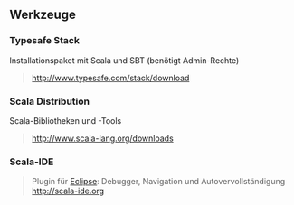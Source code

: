 ## Werkzeuge

### Typesafe Stack
Installationspaket mit Scala und SBT (benötigt Admin-Rechte)
> http://www.typesafe.com/stack/download

### Scala Distribution
Scala-Bibliotheken und -Tools
> http://www.scala-lang.org/downloads

### Scala-IDE
> Plugin für [Eclipse](http://eclipse.org/): Debugger, Navigation und Autovervollständigung
> http://scala-ide.org